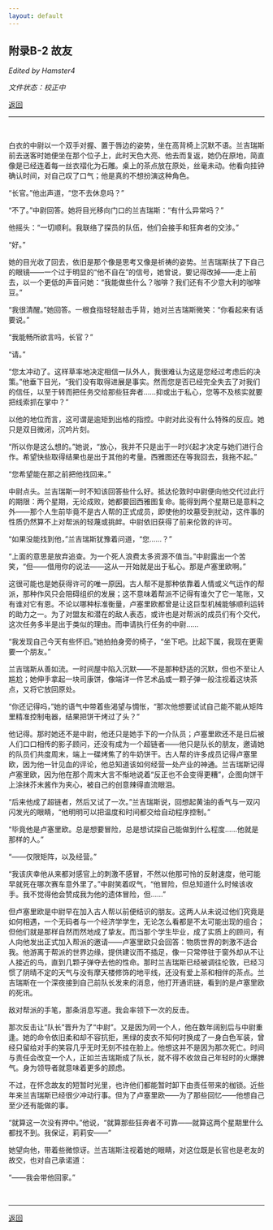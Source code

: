 ```yaml
---
layout: default
---
```


## 附录B-2 故友

_Edited by Hamster4_

_文件状态：校正中_

[返回](../)

* * *

<br />

白衣的中尉以一个双手对握、置于唇边的姿势，坐在高背椅上沉默不语。兰吉瑞斯前去送客时她便坐在那个位子上，此时天色大亮、他去而复返，她仍在原地，简直像是已经连着每一丝衣褶化为石雕。桌上的茶点放在原处，丝毫未动。他看向挂钟确认时间，对自己叹了口气；他是真的不想扮演这种角色。

“长官。”他出声道，“您不去休息吗？”

“不了。”中尉回答。她将目光移向门口的兰吉瑞斯：“有什么异常吗？”

他摇头：“一切顺利。我联络了探员的队伍，他们会接手和狂奔者的交涉。”

“好。”

她的目光收了回去，依旧是那个像是思考又像是祈祷的姿势。兰吉瑞斯扶了下自己的眼镜——一个过于明显的“他不自在”的信号，她曾说，要记得改掉——走上前去，以一个更低的声音问她：“我能做些什么？咖啡？我们还有不少意大利的咖啡豆。”

“我很清醒。”她回答。一根食指轻轻敲击手背，她对兰吉瑞斯微笑：“你看起来有话要说。”

“我能畅所欲言吗，长官？”

“请。”

“您太冲动了。这样草率地决定相信一队外人，我很难认为这是您经过考虑后的决策。”他垂下目光，“我们没有取得进展是事实。然而您是否已经完全失去了对我们的信任，以至于转而把任务交给那些狂奔者……抑或出于私心，您等不及核实就要把线索抓在掌中？”

以他的地位而言，这可谓是逾矩到出格的指控。中尉对此没有什么特殊的反应。她只是双目微闭，沉吟片刻。

“所以你是这么想的。”她说，“放心，我并不只是出于一时兴起才决定与她们进行合作。希望快些取得结果也是出于其他的考量。西雅图还在等我回去，我拖不起。”

“您希望能在那之前把他找回来。”

中尉点头。兰吉瑞斯一时不知该回答些什么好。抵达伦敦时中尉便向他交代过此行的期限：两个星期，无论成败，她都要回西雅图复命。能得到两个星期已是意料之外——那个人生前毕竟不是古人帮的正式成员，即使他的坟墓受到扰动，这件事的性质仍然算不上对帮派的轻蔑或挑衅。中尉依旧获得了前来伦敦的许可。

“如果没能找到他，”兰吉瑞斯犹豫着问道，“您……？”

“上面的意思是放弃追查。为一个死人浪费太多资源不值当。”中尉露出一个苦笑，“但——借用你的说法——这从一开始就是出于私心。那是卢塞里欧啊。”

这很可能也是她获得许可的唯一原因。古人帮不是那种依靠着人情或义气运作的帮派，那种作风只会阻碍组织的发展；这不意味着帮派不记得有谁欠了它一笔账，又有谁对它有恩。不论以哪种标准衡量，卢塞里欧都曾是让这巨型机械能够顺利运转的助力之一。为了对盟友和潜在的敌人表态，或许也是对帮派的成员们有个交代，这次任务多半是出于类似的理由。而申请执行任务的中尉……

“我发现自己今天有些怀旧。”她拍拍身旁的椅子，“坐下吧。比起下属，我现在更需要一个朋友。”

兰吉瑞斯从善如流。一时间屋中陷入沉默——不是那种舒适的沉默，但也不至让人尴尬；她伸手拿起一块司康饼，像端详一件艺术品或一颗子弹一般注视着这块茶点，又将它放回原处。

“你还记得吗，”她的语气中带着些渴望与惆怅，“那次他想要试试自己能不能从矩阵里精准控制电器，结果把饼干烤过了头？”

他记得。那时她还不是中尉，他还只是她手下的一介队员；卢塞里欧还不是日后被人们口口相传的影子顾问，还没有成为一个超链者——他只是队长的朋友，邀请她的队员们共度周末，端上一碟烤焦了的牛奶饼干。古人帮的许多成员记得卢塞里欧，因为他一针见血的评论，他总知道该如何经营一处产业的神通。兰吉瑞斯记得卢塞里欧，因为他在那个周末大言不惭地说着“反正也不会变得更糟”，企图向饼干上涂抹芥末酱作为夹心，被自己的创意辣得直流眼泪。

“后来他成了超链者，然后又试了一次。”兰吉瑞斯说，回想起黄油的香气与一双闪闪发光的眼睛，“他明明可以把温度和时间都交给自动程序控制。”

“毕竟他是卢塞里欧。总是想要冒险，总是想试探自己能做到什么程度……他就是那样的人。”

“——仅限矩阵，以及经营。”

“我该庆幸他从来都对感官上的刺激不感冒，不然以他那可怜的反射速度，他可能早就死在哪次赛车意外里了。”中尉笑着叹气，“他冒险，但总知道什么时候该收手。我不觉得他会赞成我为他的遗体冒险，但……”

但卢塞里欧是中尉早在加入古人帮以前便结识的朋友。这两人从未说过他们究竟是如何相遇，一个无码者与一个经济学学生，无论怎么看都是不太可能出现的组合；但他们就是那样自然而然地成了挚友。而当那个学生毕业，成了实质上的顾问，有人向他发出正式加入帮派的邀请——卢塞里欧只会回答：物质世界的刺激不适合我。他游离于帮派的世界边缘，提供建议而不插足，像一只常停驻于窗外却从不让人接近的鸟，直到几颗子弹夺去他的性命。那时兰吉瑞斯已经被调往伦敦，已经习惯了阴晴不定的天气与没有摩天楼修饰的地平线，还没有爱上茶和相伴的茶点。兰吉瑞斯在一个深夜接到自己前队长发来的消息，他打开通讯链，看到的是卢塞里欧的死讯。

敌对帮派的手笔，那条消息写道。我会率领下一次的反击。

那次反击让“队长”晋升为了“中尉”。又是因为同一个人，他在数年阔别后与中尉重逢。她的命令依旧柔和却不容抗拒，黑绿的皮衣不知何时换成了一身白色军装，曾经只留给对手的笑容几乎无时无刻不挂在脸上。他想这并不是因为那次死亡。时间与责任会改变一个人，正如兰吉瑞斯成了队长，就不得不收敛自己年轻时的火爆脾气。身为领导者就意味着更多的顾虑。

不过，在怀念故友的短暂时光里，也许他们都能暂时卸下由责任带来的枷锁。近些年来兰吉瑞斯已经很少冲动行事。但为了卢塞里欧——为了那些回忆——他想自己至少还有能做的事。

“就算这一次没有押中。”他说，“就算那些狂奔者不可靠——就算这两个星期里什么都找不到。我保证，莉莉安——”

她望向他，带着些微惊讶。兰吉瑞斯注视着她的眼睛，对这位既是长官也是老友的故交，也对自己承诺道：

“——我会带他回家。”

<br />

* * *

[返回](../)
